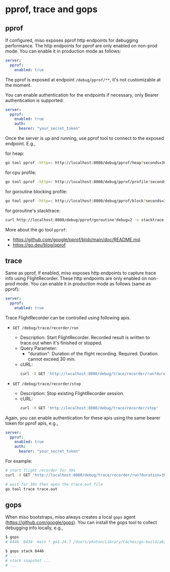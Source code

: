 # pprof, trace and gops

## pprof

If configured, miso exposes pprof http endpoints for debugging performance. The http endpoints for pprof are only enabled on non-prod mode. You can enable it in production mode as follows:

```yaml
server:
  pprof:
    enabled: true
```

The pprof is exposed at endpoint `/debug/pprof/**`, it's not customizable at the moment.

You can enable authentication for the endpoints if necessary, only Bearer authentication is supported:

```yaml
server:
  pprof:
    enabled: true
    auth:
      bearer: "your_secret_token"
```

Once the server is up and running, use pprof tool to connect to the exposed endpoint. E.g.,

for heap:

```sh
go tool pprof -http=: http://localhost:8080/debug/pprof/heap?seconds=30
```

for cpu profile:

```sh
go tool pprof -http=: http://localhost:8080/debug/pprof/profile?seconds=30
```

for goroutine blocking profile:

```sh
go tool pprof -http=: http://localhost:8080/debug/pprof/block?seconds=30
```

for goroutine's stacktrace:

```sh
curl http://localhost:8080/debug/pprof/goroutine?debug=2 -o stacktrace.txt
```

More about the go tool `pprof`:

- https://github.com/google/pprof/blob/main/doc/README.md.
- https://go.dev/blog/pprof

## trace

Same as pprof, if enabled, miso exposes http endpoints to capture trace info using FlightRecorder. These http endpoints are only enabled on non-prod mode. You can enable it in production mode as follows (same as pprof):

```yaml
server:
  pprof:
    enabled: true
```

Trace FlightRecorder can be controlled using following apis.

- `GET /debug/trace/recorder/run`

  - Description: Start FlightRecorder. Recorded result is written to trace.out when it's finished or stopped.
  - Query Parameter:
    - "duration": Duration of the flight recording. Required. Duration cannot exceed 30 min.
  - cURL:
    ```sh
    curl -X GET 'http://localhost:8080/debug/trace/recorder/run?duration='
    ```

- `GET /debug/trace/recorder/stop`
  - Description: Stop existing FlightRecorder session.
  - cURL:
    ```sh
    curl -X GET 'http://localhost:8080/debug/trace/recorder/stop'
    ```

Again, you can enable authentication for these apis using the same bearer token for pprof apis, e.g.,

```yaml
server:
  pprof:
    enabled: true
    auth:
      bearer: "your_secret_token"
```

For example:

```sh
# start flight recorder for 30s
curl -X GET 'http://localhost:8080/debug/trace/recorder/run?duration=30s' -v

# wait for 30s then open the trace.out file
go tool trace trace.out
```

## gops

When miso bootstraps, miso always creates a local `gops` agent (https://github.com/google/gops). You can install the gops tool to collect debugging info locally, e.g.,

```sh
$ gops
# 8446  8430  main * go1.24.7 /Users/photon/Library/Caches/go-build/a6/a6f5e5027c041588ea8398dabb0f0a4ce018890aff615c68986c6f5076f859fa-d/main

$ gops stack 8446
# ...
# stack snapshot ...
# ...
```
